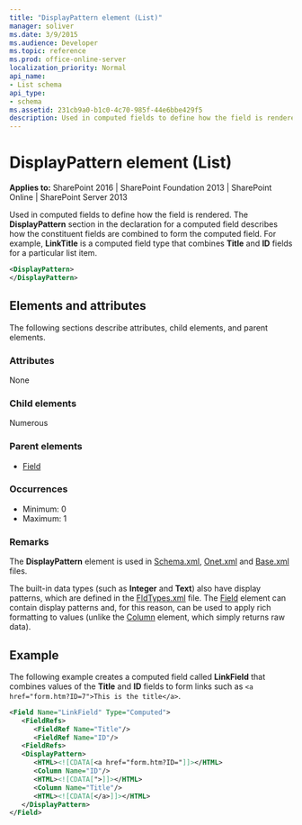 ```yaml
---
title: "DisplayPattern element (List)"
manager: soliver
ms.date: 3/9/2015
ms.audience: Developer
ms.topic: reference
ms.prod: office-online-server
localization_priority: Normal
api_name:
- List schema
api_type:
- schema
ms.assetid: 231cb9a0-b1c0-4c70-985f-44e6bbe429f5
description: Used in computed fields to define how the field is rendered.
---
```


# DisplayPattern element (List)

**Applies to:** SharePoint 2016 | SharePoint Foundation 2013 | SharePoint Online | SharePoint Server 2013
  
Used in computed fields to define how the field is rendered. The **DisplayPattern** section in the declaration for a computed field describes how the constituent fields are combined to form the computed field. For example, **LinkTitle** is a computed field type that combines **Title** and **ID** fields for a particular list item. 
  
```XML
<DisplayPattern>
</DisplayPattern>
```

## Elements and attributes

The following sections describe attributes, child elements, and parent elements.

### Attributes

None
   
### Child elements

Numerous 
   
### Parent elements

- [Field](field-element-list.md)
   
### Occurrences

- Minimum: 0
- Maximum: 1  
   
### Remarks

The **DisplayPattern** element is used in [Schema.xml](https://msdn.microsoft.com/library/c2f01064-80d8-47ee-b602-ecf4c480ac56%28Office.15%29.aspx), [Onet.xml](https://msdn.microsoft.com/library/b99d6657-d9ae-4135-a43c-c58cdfcdc6c1%28Office.15%29.aspx) and [Base.xml](major-caml-files.md) files. 
  
The built-in data types (such as **Integer** and **Text**) also have display patterns, which are defined in the [FldTypes.xml](https://msdn.microsoft.com/library/8f8db866-03f8-4001-aae3-4c4102a7aed6%28Office.15%29.aspx) file. The [Field](field-element-list.md) element can contain display patterns and, for this reason, can be used to apply rich formatting to values (unlike the [Column](column-element-view.md) element, which simply returns raw data). 
  
## Example

The following example creates a computed field called **LinkField** that combines values of the **Title** and **ID** fields to form links such as `<a href="form.htm?ID=7">This is the title</a>`.
  
```XML
<Field Name="LinkField" Type="Computed">
   <FieldRefs>
      <FieldRef Name="Title"/>
      <FieldRef Name="ID"/>
   <FieldRefs>
   <DisplayPattern>
      <HTML><![CDATA[<a href="form.htm?ID="]]></HTML>
      <Column Name="ID"/>
      <HTML><![CDATA[">]]></HTML>
      <Column Name="Title"/>
      <HTML><![CDATA[</a>]]></HTML>
   </DisplayPattern>
</Field>
```
   
<br/> 


